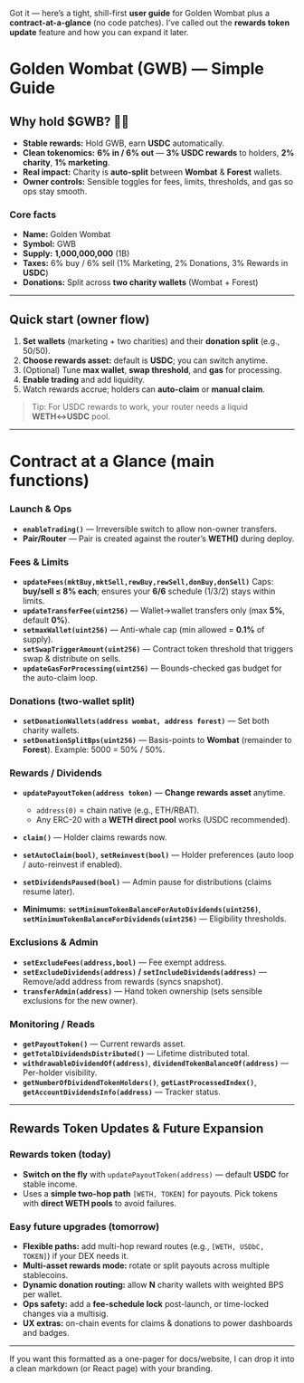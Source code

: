 Got it — here’s a tight, shill-first **user guide** for Golden Wombat plus a **contract-at-a-glance** (no code patches). I’ve called out the **rewards token update** feature and how you can expand it later.

# Golden Wombat (GWB) — Simple Guide

## Why hold $GWB? 🦡✨

* **Stable rewards:** Hold GWB, earn **USDC** automatically.
* **Clean tokenomics:** **6% in / 6% out** — **3% USDC rewards** to holders, **2% charity**, **1% marketing**.
* **Real impact:** Charity is **auto-split** between **Wombat** & **Forest** wallets.
* **Owner controls:** Sensible toggles for fees, limits, thresholds, and gas so ops stay smooth.

### Core facts

* **Name:** Golden Wombat
* **Symbol:** GWB
* **Supply:** **1,000,000,000** (1B)
* **Taxes:** 6% buy / 6% sell (1% Marketing, 2% Donations, 3% Rewards in **USDC**)
* **Donations:** Split across **two charity wallets** (Wombat + Forest)

---

## Quick start (owner flow)

1. **Set wallets** (marketing + two charities) and their **donation split** (e.g., 50/50).
2. **Choose rewards asset:** default is **USDC**; you can switch anytime.
3. (Optional) Tune **max wallet**, **swap threshold**, and **gas** for processing.
4. **Enable trading** and add liquidity.
5. Watch rewards accrue; holders can **auto-claim** or **manual claim**.

> Tip: For USDC rewards to work, your router needs a liquid **WETH↔USDC** pool.

---

# Contract at a Glance (main functions)

### Launch & Ops

* **`enableTrading()`** — Irreversible switch to allow non-owner transfers.
* **Pair/Router** — Pair is created against the router’s **WETH()** during deploy.

### Fees & Limits

* **`updateFees(mktBuy,mktSell,rewBuy,rewSell,donBuy,donSell)`**
  Caps: **buy/sell ≤ 8% each**; ensures your **6/6** schedule (1/3/2) stays within limits.
* **`updateTransferFee(uint256)`** — Wallet→wallet transfers only (max **5%**, default **0%**).
* **`setmaxWallet(uint256)`** — Anti-whale cap (min allowed = **0.1%** of supply).
* **`setSwapTriggerAmount(uint256)`** — Contract token threshold that triggers swap & distribute on sells.
* **`updateGasForProcessing(uint256)`** — Bounds-checked gas budget for the auto-claim loop.

### Donations (two-wallet split)

* **`setDonationWallets(address wombat, address forest)`** — Set both charity wallets.
* **`setDonationSplitBps(uint256)`** — Basis-points to **Wombat** (remainder to **Forest**).
  Example: 5000 = 50% / 50%.

### Rewards / Dividends

* **`updatePayoutToken(address token)`** — **Change rewards asset** anytime.

  * `address(0)` = chain native (e.g., ETH/RBAT).
  * Any ERC-20 with a **WETH direct pool** works (USDC recommended).
* **`claim()`** — Holder claims rewards now.
* **`setAutoClaim(bool)`**, **`setReinvest(bool)`** — Holder preferences (auto loop / auto-reinvest if enabled).
* **`setDividendsPaused(bool)`** — Admin pause for distributions (claims resume later).
* **Minimums:**
  **`setMinimumTokenBalanceForAutoDividends(uint256)`**, **`setMinimumTokenBalanceForDividends(uint256)`** — Eligibility thresholds.

### Exclusions & Admin

* **`setExcludeFees(address,bool)`** — Fee exempt address.
* **`setExcludeDividends(address)` / `setIncludeDividends(address)`** — Remove/add address from rewards (syncs snapshot).
* **`transferAdmin(address)`** — Hand token ownership (sets sensible exclusions for the new owner).

### Monitoring / Reads

* **`getPayoutToken()`** — Current rewards asset.
* **`getTotalDividendsDistributed()`** — Lifetime distributed total.
* **`withdrawableDividendOf(address)`**, **`dividendTokenBalanceOf(address)`** — Per-holder visibility.
* **`getNumberOfDividendTokenHolders()`**, **`getLastProcessedIndex()`**, **`getAccountDividendsInfo(address)`** — Tracker status.

---

## Rewards Token Updates & Future Expansion

### Rewards token (today)

* **Switch on the fly** with `updatePayoutToken(address)` — default **USDC** for stable income.
* Uses a **simple two-hop path** `[WETH, TOKEN]` for payouts. Pick tokens with **direct WETH pools** to avoid failures.

### Easy future upgrades (tomorrow)

* **Flexible paths:** add multi-hop reward routes (e.g., `[WETH, USDbC, TOKEN]`) if your DEX needs it.
* **Multi-asset rewards mode:** rotate or split payouts across multiple stablecoins.
* **Dynamic donation routing:** allow **N** charity wallets with weighted BPS per wallet.
* **Ops safety:** add a **fee-schedule lock** post-launch, or time-locked changes via a multisig.
* **UX extras:** on-chain events for claims & donations to power dashboards and badges.

---

If you want this formatted as a one-pager for docs/website, I can drop it into a clean markdown (or React page) with your branding.
